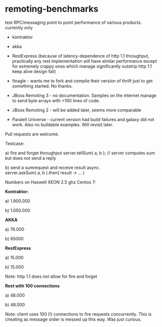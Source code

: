 # remoting-benchmarks

test RPC/messaging point to point performance of various products.
currently only
* kontraktor
* akka
* RestExpress (because of latency-dependence of http 1.1 throughput, practically any rest implementation 
will have similar performance except for extremely crappy ones which manage significantly outstrip 
http 1.1 keep alive design fail)

* finagle - wants me to fork and compile their version of thrift just to get something started. No thanks.
* JBoss Remoting 3 - no documentation. Samples on the internet manage to send byte arrays with >100 lines of code.
* JBoss Remoting 2 - will be added later, seems more comparable
* Paralell Universe - current version had build failures and galaxy did not work. Also no buildable examples. 
  Will revisit later.
  
Pull requests are welcome.

Testcase:

a) fire and forget throughput
server.tellSum( a, b ); // server computes sum but does not send a reply

b) send a sumrequest and receive result async.  
server.askSum( a, b ).then( result -> ... )

Numbers on Haswell XEON 2.5 ghz Centos 7:

**Kontraktor:**

a) 1.900.000	

b) 1.050.000

**AKKA**

a) 76.000	

b) 65000

**RestExpress**	

a) 15.000	 

b) 15.000  

Note: http 1.1 does not allow for fire and forget

**Rest with 100 connections**	

a) 48.000	

b) 48.000  

Note: client uses 100 (!) connections to fire requests concurrently. 
This is cheating as message order is messed up this way. Was just curious.

